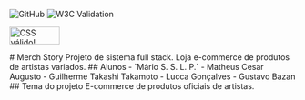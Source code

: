 ![GitHub](https://img.shields.io/github/license/Mario2930/2emib-ac1)
![W3C Validation](https://img.shields.io/w3c-validation/html?targetUrl=https%3A%2F%2Fmario2930.github.io%2F2emib-ac1%2F)
<p>
<a href="http://jigsaw.w3.org/css-validator/check/referer">
    <img style="border:0;width:88px;height:31px"
        src="http://jigsaw.w3.org/css-validator/images/vcss-blue"
        alt="CSS válido!" />
    </a>
</p>
# Merch Story
Projeto de sistema full stack. Loja e-commerce de produtos de artistas variados.
## Alunos
- `Mário S. S. L. P.`
- Matheus Cesar Augusto 
- Guilherme Takashi Takamoto
- Lucca Gonçalves
- Gustavo Bazan
## Tema do projeto
E-commerce de produtos oficiais de artistas.
